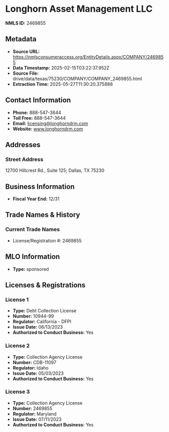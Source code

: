 # Longhorn Asset Management LLC

**NMLS ID:** 2469855

## Metadata
- **Source URL:** https://nmlsconsumeraccess.org/EntityDetails.aspx/COMPANY/2469855
- **Data Timestamp:** 2025-02-15T03:22:37.952Z
- **Source File:** drive/data/texas/75230/COMPANY/COMPANY_2469855.html
- **Extraction Time:** 2025-05-27T11:30:20.375888

## Contact Information
- **Phone:** 888-547-3644
- **Toll Free:** 888-547-3644
- **Email:** licensing@longhorndrm.com
- **Website:** www.longhorndrm.com

## Addresses
### Street Address
12700 Hillcrest Rd., Suite 125; Dallas, TX 75230

## Business Information
- **Fiscal Year End:** 12/31

## Trade Names & History
### Current Trade Names
- License/Registration #: 2469855

## MLO Information
- **Type:** sponsored

## Licenses & Registrations

### License 1
- **Type:** Debt Collection License
- **Number:** 10944-99
- **Regulator:** California - DFPI
- **Issue Date:** 06/13/2023
- **Authorized to Conduct Business:** Yes

### License 2
- **Type:** Collection Agency License
- **Number:** CDB-11097
- **Regulator:** Idaho
- **Issue Date:** 05/03/2023
- **Authorized to Conduct Business:** Yes

### License 3
- **Type:** Collection Agency License
- **Number:** 2469855
- **Regulator:** Maryland
- **Issue Date:** 07/11/2023
- **Authorized to Conduct Business:** Yes
